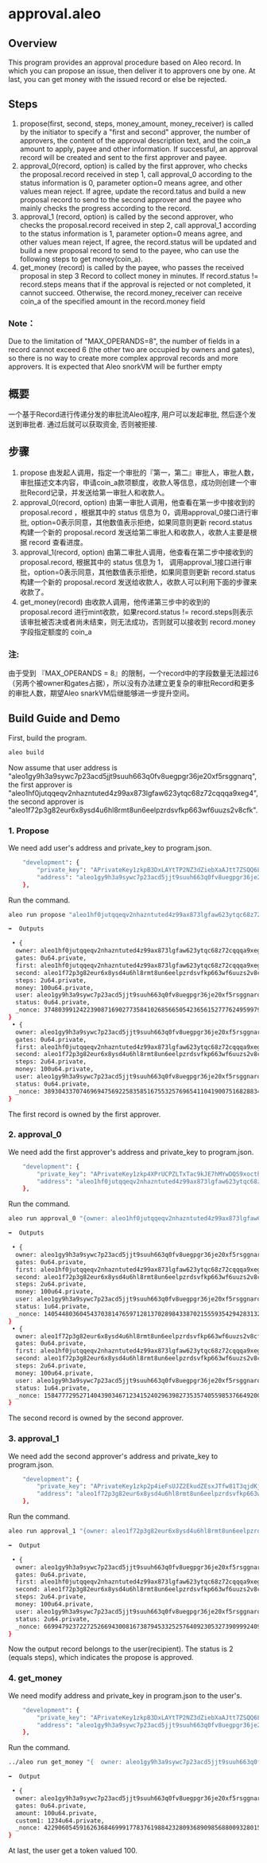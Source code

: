 # approval.aleo

## Overview
This program provides an approval procedure based on Aleo record. In which you can propose an issue, then deliver it to approvers one by one. At last, you can get money with the issued record or else be rejected.

## Steps
1. propose(first, second, steps, money_amount, money_receiver) is called by the initiator to specify a "first and second" approver, the number of approvers, the content of the approval description text, and the coin_a amount to apply, payee and other information. If successful, an approval record will be created and sent to the first approver and payee.
2. approval_0(record, option) is called by the first approver, who checks the proposal.record received in step 1, call approval_0 according to the status information is 0, parameter option=0 means agree, and other values mean reject. If agree, update the record.tatus and build a new proposal record to send to the second approver and the payee who mainly checks the progress according to the record.
3. approval_1 (record, option) is called by the second approver, who checks the proposal.record received in step 2, call approval_1 according to the status information is 1, parameter option=0 means agree, and other values mean reject, If agree, the record.status will be updated and  build a new proposal record to send to the payee, who can use the following steps to get money(coin_a).
4. get_money (record) is called by the payee, who passes the received proposal in step 3 Record to collect money in minutes. If record.status != record.steps means that if the approval is rejected or not completed, it cannot succeed. Otherwise, the record.money_receiver can receive coin_a of the specified amount in the record.money field

### Note：
Due to the limitation of "MAX_OPERANDS=8", the number of fields in a record cannot exceed 6 (the other two are occupied by owners and gates), so there is no way to create more complex approval records and more approvers. It is expected that Aleo snorkVM will be further empty


## 概要
一个基于Record进行传递分发的审批流Aleo程序, 用户可以发起审批, 然后逐个发送到审批者. 通过后就可以获取资金, 否则被拒接.

## 步骤
  1. propose 由发起人调用，指定一个审批的『第一，第二』审批人，审批人数，审批描述文本内容，申请coin_a款项额度，收款人等信息，成功则创建一个审批Record记录，并发送给第一审批人和收款人。
  2. approval_0(record, option) 由第一审批人调用，他查看在第一步中接收到的 proposal.record ，根据其中的 status 信息为 0，调用approval_0接口进行审批, option=0表示同意，其他数值表示拒绝，如果同意则更新 record.status 构建一个新的 proposal.record 发送给第二审批人和收款人，收款人主要是根据 record 查看进度。
  3. approval_1(record, option) 由第二审批人调用，他查看在第二步中接收到的 proposal.record, 根据其中的 status 信息为 1， 调用approval_1接口进行审批，option=0表示同意，其他数值表示拒绝，如果同意则更新 record.status 构建一个新的 proposal.record 发送给收款人，收款人可以利用下面的步骤来收款了。
  4. get_money(record) 由收款人调用，他传递第三步中的收到的 proposal.record 进行mint收款，如果record.status != record.steps则表示该审批被否决或者尚未结束，则无法成功，否则就可以接收到 record.money 字段指定额度的 coin_a
  
### 注:
   由于受到 『MAX_OPERANDS = 8』的限制，一个record中的字段数量无法超过6（另两个被owner和gates占据），所以没有办法建立更复杂的审批Record和更多的审批人数，期望Aleo snarkVM后继能够进一步提升空间。

## Build Guide and Demo
First, build the program.
```bash
aleo build
```

Now assume that user address is "aleo1gy9h3a9sywc7p23acd5jjt9suuh663q0fv8uegpgr36je20xf5rsggnarq",
the first approver is "aleo1hf0jutqqeqv2nhazntuted4z99ax873lgfaw623ytqc68z72cqqqa9xeg4",
the second approver is "aleo1f72p3g82eur6x8ysd4u6hl8rmt8un6eelpzrdsvfkp663wf6uuzs2v8cfk".

### 1. Propose 
We need add user's address and private_key to program.json.
```bash
    "development": {
        "private_key": "APrivateKey1zkpB3DxLAYtTP2NZ3dZiebXaAJtt7ZSQQ6LMEhVyKy2ynVH",
        "address": "aleo1gy9h3a9sywc7p23acd5jjt9suuh663q0fv8uegpgr36je20xf5rsggnarq"
    },
```
Run the command.
```bash
aleo run propose "aleo1hf0jutqqeqv2nhazntuted4z99ax873lgfaw623ytqc68z72cqqqa9xeg4" "aleo1f72p3g82eur6x8ysd4u6hl8rmt8un6eelpzrdsvfkp663wf6uuzs2v8cfk" 2u64 100u64 "aleo1gy9h3a9sywc7p23acd5jjt9suuh663q0fv8uegpgr36je20xf5rsggnarq"

➡️  Outputs

 • {
  owner: aleo1hf0jutqqeqv2nhazntuted4z99ax873lgfaw623ytqc68z72cqqqa9xeg4.private,
  gates: 0u64.private,
  first: aleo1hf0jutqqeqv2nhazntuted4z99ax873lgfaw623ytqc68z72cqqqa9xeg4.private,
  second: aleo1f72p3g82eur6x8ysd4u6hl8rmt8un6eelpzrdsvfkp663wf6uuzs2v8cfk.private,
  steps: 2u64.private,
  money: 100u64.private,
  user: aleo1gy9h3a9sywc7p23acd5jjt9suuh663q0fv8uegpgr36je20xf5rsggnarq.private,
  status: 0u64.private,
  _nonce: 3748039912422390871690277358410268566505423656152777624959979017988490974585group.public
}
 • {
  owner: aleo1gy9h3a9sywc7p23acd5jjt9suuh663q0fv8uegpgr36je20xf5rsggnarq.private,
  gates: 0u64.private,
  first: aleo1hf0jutqqeqv2nhazntuted4z99ax873lgfaw623ytqc68z72cqqqa9xeg4.private,
  second: aleo1f72p3g82eur6x8ysd4u6hl8rmt8un6eelpzrdsvfkp663wf6uuzs2v8cfk.private,
  steps: 2u64.private,
  money: 100u64.private,
  user: aleo1gy9h3a9sywc7p23acd5jjt9suuh663q0fv8uegpgr36je20xf5rsggnarq.private,
  status: 0u64.private,
  _nonce: 3893043370746969475692258358516755325769654110419007516828834432369957061053group.public
}
```

The first record is owned by the first approver.

### 2. approval_0
We need add the first approver's address and private_key to program.json.
```bash
    "development": {
        "private_key": "APrivateKey1zkp4XPrUCPZLTxTac9kJE7hMYwDQS9xocthq77EkKtsv3sY",
        "address": "aleo1hf0jutqqeqv2nhazntuted4z99ax873lgfaw623ytqc68z72cqqqa9xeg4"
    },
```
Run the command.

```bash
aleo run approval_0 "{owner: aleo1hf0jutqqeqv2nhazntuted4z99ax873lgfaw623ytqc68z72cqqqa9xeg4.private, gates:0u64.private, first:aleo1hf0jutqqeqv2nhazntuted4z99ax873lgfaw623ytqc68z72cqqqa9xeg4.private,second: aleo1f72p3g82eur6x8ysd4u6hl8rmt8un6eelpzrdsvfkp663wf6uuzs2v8cfk.private,steps: 2u64.private,money: 100u64.private,user:aleo1gy9h3a9sywc7p23acd5jjt9suuh663q0fv8uegpgr36je20xf5rsggnarq.private,status: 0u64.private,_nonce:3748039912422390871690277358410268566505423656152777624959979017988490974585group.public}" 0u64

➡️  Outputs

 • {
  owner: aleo1gy9h3a9sywc7p23acd5jjt9suuh663q0fv8uegpgr36je20xf5rsggnarq.private,
  gates: 0u64.private,
  first: aleo1hf0jutqqeqv2nhazntuted4z99ax873lgfaw623ytqc68z72cqqqa9xeg4.private,
  second: aleo1f72p3g82eur6x8ysd4u6hl8rmt8un6eelpzrdsvfkp663wf6uuzs2v8cfk.private,
  steps: 2u64.private,
  money: 100u64.private,
  user: aleo1gy9h3a9sywc7p23acd5jjt9suuh663q0fv8uegpgr36je20xf5rsggnarq.private,
  status: 1u64.private,
  _nonce: 1405448036045437038147659712813702898433870215559354294283132352108474803802group.public
}
 • {
  owner: aleo1f72p3g82eur6x8ysd4u6hl8rmt8un6eelpzrdsvfkp663wf6uuzs2v8cfk.private,
  gates: 0u64.private,
  first: aleo1hf0jutqqeqv2nhazntuted4z99ax873lgfaw623ytqc68z72cqqqa9xeg4.private,
  second: aleo1f72p3g82eur6x8ysd4u6hl8rmt8un6eelpzrdsvfkp663wf6uuzs2v8cfk.private,
  steps: 2u64.private,
  money: 100u64.private,
  user: aleo1gy9h3a9sywc7p23acd5jjt9suuh663q0fv8uegpgr36je20xf5rsggnarq.private,
  status: 1u64.private,
  _nonce: 1584777295271404390346712341524029639827353574055985376649200581200193402648group.public
}
```

The second record is owned by the second approver.

### 3. approval_1
We need add the second approver's address and private_key to program.json.
```bash
    "development": {
        "private_key": "APrivateKey1zkp2p4ieFsUJZ2EkudZEsxJTfw81T3qjdKjdbdWcJWKXapG",
        "address": "aleo1f72p3g82eur6x8ysd4u6hl8rmt8un6eelpzrdsvfkp663wf6uuzs2v8cfk"
    },
```
Run the command.

```bash
aleo run approval_1 "{owner: aleo1f72p3g82eur6x8ysd4u6hl8rmt8un6eelpzrdsvfkp663wf6uuzs2v8cfk.private, gates: 0u64.private, first:aleo1hf0jutqqeqv2nhazntuted4z99ax873lgfaw623ytqc68z72cqqqa9xeg4.private,second:aleo1f72p3g82eur6x8ysd4u6hl8rmt8un6eelpzrdsvfkp663wf6uuzs2v8cfk.private, steps: 2u64.private, money: 100u64.private, user: aleo1gy9h3a9sywc7p23acd5jjt9suuh663q0fv8uegpgr36je20xf5rsggnarq.private, status: 1u64.private,  _nonce: 1584777295271404390346712341524029639827353574055985376649200581200193402648group.public}" 0u64

➡️  Output

 • {
  owner: aleo1gy9h3a9sywc7p23acd5jjt9suuh663q0fv8uegpgr36je20xf5rsggnarq.private,
  gates: 0u64.private,
  first: aleo1hf0jutqqeqv2nhazntuted4z99ax873lgfaw623ytqc68z72cqqqa9xeg4.private,
  second: aleo1f72p3g82eur6x8ysd4u6hl8rmt8un6eelpzrdsvfkp663wf6uuzs2v8cfk.private,
  steps: 2u64.private,
  money: 100u64.private,
  user: aleo1gy9h3a9sywc7p23acd5jjt9suuh663q0fv8uegpgr36je20xf5rsggnarq.private,
  status: 2u64.private,
  _nonce: 6699479237227252669430081673879453325257640923053273909992409020631904897419group.public
}
```

Now the output record belongs to the user(recipient). The status is 2 (equals steps), which indicates the propose is approved.

### 4. get_money
We need modify address and private_key in program.json to the user's.
```bash
    "development": {
        "private_key": "APrivateKey1zkpB3DxLAYtTP2NZ3dZiebXaAJtt7ZSQQ6LMEhVyKy2ynVH",
        "address": "aleo1gy9h3a9sywc7p23acd5jjt9suuh663q0fv8uegpgr36je20xf5rsggnarq"
    },
```
Run the command.

```bash
../aleo run get_money "{  owner: aleo1gy9h3a9sywc7p23acd5jjt9suuh663q0fv8uegpgr36je20xf5rsggnarq.private, gates: 0u64.private,first:aleo1hf0jutqqeqv2nhazntuted4z99ax873lgfaw623ytqc68z72cqqqa9xeg4.private,second: aleo1f72p3g82eur6x8ysd4u6hl8rmt8un6eelpzrdsvfkp663wf6uuzs2v8cfk.private,steps:2u64.private,money: 100u64.private,user:aleo1gy9h3a9sywc7p23acd5jjt9suuh663q0fv8uegpgr36je20xf5rsggnarq.private,status: 2u64.private,_nonce:6699479237227252669430081673879453325257640923053273909992409020631904897419group.public}"

➡️  Output

 • {
  owner: aleo1gy9h3a9sywc7p23acd5jjt9suuh663q0fv8uegpgr36je20xf5rsggnarq.private,
  gates: 0u64.private,
  amount: 100u64.private,
  custom1: 1234u64.private,
  _nonce: 4229060545916263684699917783761988423280936890985688009328015233539612670151group.public
}
```
At last, the user get a token valued 100.
